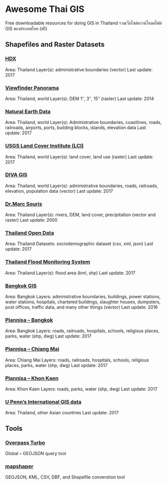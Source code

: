 # Awesome Thai GIS
Free downloadable resources for doing GIS in Thailand
รวมเว็บไซต์ดาวน์โหลดไฟล์ GIS ของประเทศไทย (ฟรี)

## Shapefiles and Raster Datasets

### [HDX](https://data.humdata.org/dataset/thailand-administrative-boundaries)
Area: Thailand
Layer(s): administrative boundaries (vector)
Last update: 2017

### [Viewfinder Panorama](http://viewfinderpanoramas.org/dem3.html)
Area: Thailand, world
Layer(s): DEM 1″, 3″, 15″ (raster)
Last update: 2014

### [Natural Earth Data](http://www.naturalearthdata.com/downloads/)
Area: Thailand, world
Layer(s): Administrative boundaries, coastlines, roads, railroads, airports, ports, building blocks, islands, elevation data
Last update: 2017

### [USGS Land Cover Institute (LCI)](https://landcover.usgs.gov/landcoverdata.php)
Area: Thailand, world
Layer(s): land cover, land use (raster)
Last update: 2017

### [DIVA GIS](http://www.diva-gis.org/gdata)
Area: Thailand, world
Layer(s): administrative boundaries, roads, railroads, elevation, population data (vector)
Last update: 2017

### [Dr.Marc Souris](http://www.rsgis.ait.ac.th/~souris/thailand.htm)
Area: Thailand
Layer(s): rivers, DEM, land cover, precipitation (vector and raster)
Last update: 2000

### [Thailand Open Data](https://data.go.th/Datasets.aspx)
Area: Thailand
Datasets: sociodemographic dataset (csv, xml, json)
Last update: 2017

### [Thailand Flood Monitoring System](http://flood.gistda.or.th/)
Area: Thailand
Layer(s): flood area (kml, shp)
Last update: 2017

### [Bangkok GIS](http://www.bangkokgis.com/modules.php?m=download_shapefile)
Area: Bangkok
Layers: administrative boundaries, buildings, power stations, water stations, hospitals, chartered buildings, slaughter houses, dumpsters, post offices, traffic data, and many other things (vector)
Last update: 2016

### [Plannisa – Bangkok](https://asiancitymaps.wordpress.com/2017/04/14/bangkok/)
Area: Bangkok
Layers: roads, railroads, hospitals, schools, religious places, parks, water (shp, dwg)
Last update: 2017

### [Plannisa – Chiang Mai](https://asiancitymaps.wordpress.com/2017/04/15/chiang-mai-thailand/)
Area: Chiang Mai
Layers: roads, railroads, hospitals, schools, religious places, parks, water (shp, dwg)
Last update: 2017

### [Plannisa – Khon Kaen](https://asiancitymaps.wordpress.com/2017/06/09/khon-kaen-thailand/)
Area: Khon Kaen
Layers: roads, parks, water (shp, dwg)
Last update: 2017

### [U Penn’s International GIS data](https://guides.library.upenn.edu/c.php?g=475518&p=3254775)
Area: Thailand, other Asian countries
Last update: 2017

## Tools

### [Overpass Turbo](https://overpass-turbo.eu/)
Global – GEOJSON query tool

### [mapshaper](http://mapshaper.org/)
GEOJSON, KML, CSV, DBF, and Shapefile converstion tool
